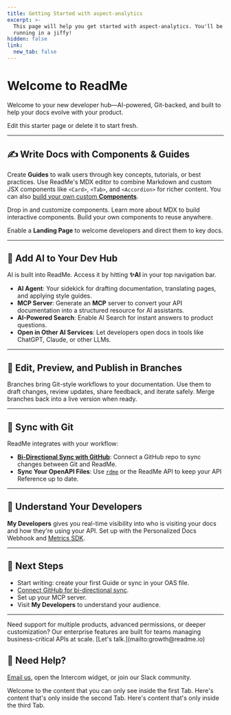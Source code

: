 ```yaml
---
title: Getting Started with aspect-analytics
excerpt: >-
  This page will help you get started with aspect-analytics. You'll be up and
  running in a jiffy!
hidden: false
link:
  new_tab: false
---
```

# Welcome to ReadMe

Welcome to your new developer hub—AI-powered, Git-backed, and built to help your docs evolve with your product.

Edit this starter page or delete it to start fresh.

***

## ✍️ Write Docs with Components & Guides

Create **Guides** to walk users through key concepts, tutorials, or best practices. Use ReadMe's MDX editor to combine Markdown and custom JSX components like `<Card>`, `<Tab>`, and `<Accordion>` for richer content. You can also [build your own custom **Components**](/docs/getting-started#/settings/custom-components/start).

<Cards columns={3}>
  <Card title="Explore the Component Marketplace" href="https://github.com/readmeio/marketplace/tree/main/components" icon="fa-store" target="_blank">
    Drop in and customize components.
  </Card>

  <Card title="MDX (Markdown + JSX)" href="https://docs.readme.com/main/docs/mdx" icon="fa-code">
    Learn more about MDX to build interactive components.
  </Card>

  <Card title="Custom MDX Components" href="https://docs.readme.com/main/docs/building-custom-mdx-components" icon="fa-wrench">
    Build your own components to reuse anywhere.
  </Card>
</Cards>

Enable a **<Anchor label="Landing Page" target="_blank" href="https://docs.readme.com/main/docs/landing-page">Landing Page</Anchor>** to welcome developers and direct them to key docs.

***

## 🤖 Add AI to Your Dev Hub

AI is built into ReadMe. Access it by hitting **:sparkles:AI** in your top navigation bar.

*   **AI Agent**: Your sidekick for drafting documentation, translating pages, and applying style guides.
*   **MCP Server**: Generate an **MCP** server to convert your API documentation into a structured resource for AI assistants.
*   **AI-Powered Search**: Enable AI Search for instant answers to product questions.
*   **Open in Other AI Services**: Let developers open docs in tools like ChatGPT, Claude, or other LLMs.

***

## 🌿 Edit, Preview, and Publish in Branches

<Anchor label="Branches" target="_blank" href="https://docs.readme.com/main/docs/branches">Branches</Anchor> bring Git-style workflows to your documentation. Use them to draft changes, review updates, share feedback, and iterate safely. Merge branches back into a live version when ready.

***

## 🔁 Sync with Git

ReadMe integrates with your workflow:

*   **[Bi-Directional Sync with GitHub](https://docs.readme.com/main/docs/bi-directional-sync)**: Connect a GitHub repo to sync changes between Git and ReadMe.
*   **Sync Your OpenAPI Files**: Use [`rdme`](https://docs.readme.com/docs/rdme#upload) or the ReadMe API to keep your API Reference up to date.

***

## 👀 Understand Your Developers

**<Anchor label="My Developers" target="_blank" href="https://docs.readme.com/main/docs/developer-dashboard">My Developers</Anchor>** gives you real-time visibility into who is visiting your docs and how they're using your API. Set up with the <Anchor label="Personalized Docs Webhook" target="_blank" href="https://docs.readme.com/main/docs/personalized-docs-webhook">Personalized Docs Webhook</Anchor> and [Metrics SDK](https://docs.readme.com/main/docs/sending-api-logs).

***

## 🚀 Next Steps

*   Start writing: create your first Guide or sync in your OAS file.
*   [Connect GitHub for bi-directional sync](/docs/getting-started#/settings/git-connection/github).
*   Set up your <Anchor label="MCP server" target="_blank" href="https://docs.readme.com/main/docs/mcp-servers">MCP server</Anchor>.
*   Visit **My Developers** to understand your audience.

***

<Callout icon="💼" theme="default">
  Need support for multiple products, advanced permissions, or deeper customization? Our enterprise features are built for teams managing business-critical APIs at scale. [Let's talk.](mailto:growth@readme.io)
</Callout>

## 💬 Need Help?

[Email us](mailto:support@readme.io), open the Intercom widget, or join our <Anchor label="Slack community" target="_blank" href="https://readme.com/slack">Slack community</Anchor>.

<Tabs>
  <Tab title="First Tab">
    Welcome to the content that you can only see inside the first Tab.
  </Tab>

  <Tab title="Second Tab">
    Here's content that's only inside the second Tab.
  </Tab>

  <Tab title="Third Tab">
    Here's content that's only inside the third Tab.
  </Tab>
</Tabs>